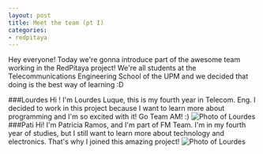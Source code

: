 ```yaml
---
layout: post
title: Meet the team (pt I)
categories:
- redpitaya
---
```


Hey everyone! Today we're gonna introduce part of the awesome team working in the RedPitaya project! We're all students at the Telecommunications Engineering School of the UPM and we decided that doing is the best way of learning :D


###Lourdes
Hi ! I'm Lourdes Luque, this is my fourth year in Telecom. Eng. I decided to work in this project because I want to learn more about programming and I'm so excited with it! Go Team AM! :)
![Photo of Lourdes](/photos/lourdes.jpg)
###Pati
Hi! I'm Patricia Ramos, and I'm part of FM Team. I'm in my fourth year of studies, but I still want to learn more about technology and electronics. That's why I joined this amazing project!
![Photo of Lourdes](/photos/pati.jpg)